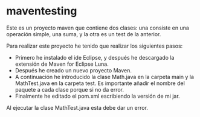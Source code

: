 # maventesting
Este es un proyecto maven que contiene dos clases: una consiste en una operación simple, una suma, y la otra es un test de la anterior.

Para realizar este proyecto he tenido que realizar los siguientes pasos:
- Primero he instalado el ide Eclipse, y después he descargado la extensión de Maven for Eclipse Luna.
- Después he creado un nuevo proyecto Maven.
- A continuación he introducido la clase Math.java en la carpeta main y la MathTest.java en la carpeta test. Es importante añadir el nombre del paquete a cada clase porque si no da error.
- Finalmente he editado el pom.xml escribiendo la versión de mi jar.

Al ejecutar la clase MathTest.java esta debe dar un error.
